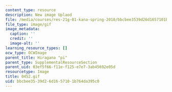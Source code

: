 ```yaml
---
content_type: resource
description: New image Uplaod
file: /media/courses/res-21g-01-kana-spring-2010/bbcbee3539d26d1657101b764da395c0_0452.gif
file_type: image/gif
image_metadata:
  caption: ''
  credit: ''
  image-alt: ''
learning_resource_types: []
ocw_type: OCWImage
parent_title: Hiragana "pi"
parent_type: SupplementalResourceSection
parent_uid: 03ef5f66-f11e-f125-e7e7-3ab45692e05d
resourcetype: Image
title: 0452.gif
uid: bbcbee35-39d2-6d16-5710-1b764da395c0
---
```

